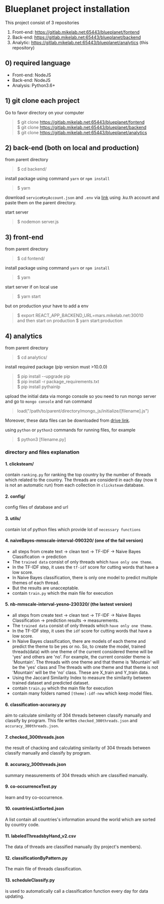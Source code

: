# Blueplanet project installation
This project consist of 3 repositories
1. Front-end: https://gitlab.mikelab.net:65443/blueplanet/fontend
2. Back-end: https://gitlab.mikelab.net:65443/blueplanet/backend
3. Analytic: https://gitlab.mikelab.net:65443/blueplanet/analytics (this repository)

## 0) required language
- Front-end: NodeJS<br>
- Back-end: NodeJS<br>
- Analysis: Python3.6+<br>

## 1) git clone each project
Go to favor directory on your computer
> $ git clone https://gitlab.mikelab.net:65443/blueplanet/fontend<br>
> $ git clone https://gitlab.mikelab.net:65443/blueplanet/backend<br>
> $ git clone https://gitlab.mikelab.net:65443/blueplanet/analytics<br>

## 2) back-end (both on local and production)
from parent directory
> $ cd backend/

install package using command `yarn` or `npm install`
> $ yarn

download `serviceKeyAccount.json` and `.env` via [link](https://drive.google.com/drive/folders/1DeOhtd_30hqlwL3_cbPWbZNQRmR2YL61?usp=sharing) using .ku.th account and paste them on the parent directory.

start server
> $ nodemon server.js


## 3) front-end 
from parent directory
> $ cd fontend/

install package using command `yarn` or `npm install`
> $ yarn

start server if on local use
> $ yarn start

but on production your have to add a env
> $ export REACT_APP_BACKEND_URL=mars.mikelab.net:30010<br>
and then start on production
> $ yarn start:production

## 4) analytics
from parent directory
> $ cd analytics/

install required package (pip version must >10.0.0)
> $ pip install --upgrade pip<br>
> $ pip install -r package_requirements.txt<br>
> $ pip install pythainlp<br>

upload the initial data via mongo console so you need to run mongo server and go to `mongo console` and run command 
> load("/path/to/parent/directory/mongo_js/initialize/[filename].js")

Moreover, these data files can be downloaded from [drive link](https://drive.google.com/drive/folders/1wHOqqVrMW1-9_kh0LXwvUXUu_UTAbrsb?usp=sharing).

using `python` or `python3` commands for running files, for example
> $ python3 [filename.py]

### directory and files explanation
#### 1. clicksteam/
contain `ranking.py` for ranking the top country by the number of threads which related to the country. The threads are considerd in each day (now it is not an automatic run) from each collection in `clicksteam` database.

#### 2. config/
config files of database and url

#### 3. utils/
contain lot of python files which provide lot of `necessary functions`

#### 4. naiveBayes-mmscale-interval-090320/ (one of the fail version)
- all steps from create text -> clean text -> TF-IDF -> Naive Bayes Classification -> prediction
- The `trained data` consist of only threads which `have only one theme`.
- In the TF-IDF step, it uses the `tf-idf` score for cutting words that have a low score.
- In Naive Bayes classification, there is only one model to predict multiple themes of each thread.
- But the results are unacceptable.
- contain `train.py` which the main file for execution

#### 5. nb-mmscale-interval-yesno-230320/ (the lastest version)
- all steps from create text -> clean text -> TF-IDF -> Naive Bayes Classification -> prediction results -> measurements.
- The `trained data` consist of only threads which `have only one theme`.
- In the TF-IDF step, it uses the `idf` score for cutting words that have a low score.
- In Naive Bayes classification, there are models of each theme and predict the theme to be yes or no. So, to create the model, trained threads(data) with one theme of the current considered theme will be 'yes' and others are 'no'. For example, the current consider theme is 'Mountain'. The threads with one theme and that theme is 'Mountain' will be the 'yes' class and The threads with one theme and that theme is not 'Mountain' will be the 'no' class. These are X_train and Y_train data.
- Using the Jaccard Similarity Index to measure the similarity between trained dataset and predicted dataset.
- contain `train.py` which the main file for execution
- contain many folders named `[theme]-idf-new` which keep model files.

#### 6. classification-accuracy.py
aim to calculate similarity of 304 threads between classify manually and classify by program. This file writes `checked_300threads.json` and `accuracy_300threads.json`.

#### 7. checked_300threads.json
the result of chacking and calculating similarity of 304 threads between classify manually and classify by program.

#### 8. accuracy_300threads.json
summary measurements of 304 threads which are classified manually.

#### 9. co-occurrenceTest.py
learn and try co-occurrence.

#### 10. countriesListSorted.json
A list contain all countries's information around the world which are sorted by country code.

#### 11. labeledThreadsbyHand_v2.csv
The data of threads are classified manually (by project's members).

#### 12. classificationByPattern.py
The main file of threads classification.

#### 13. scheduleClassify.py
is used to automatically call a classification function every day for data updating.
